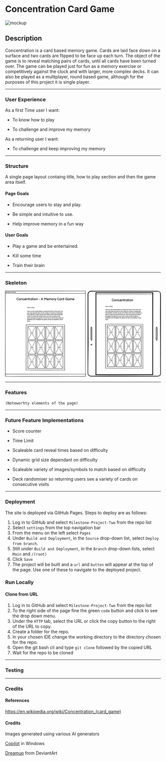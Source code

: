 # Concentration Card Game

![mockup]()

## Description

Concentration is a card based memory game. Cards are laid face down on a surface and two cards are flipped to be face up each turn. The object of the game is to reveal matching pairs of cards, until all cards have been turned over. The game can be played just for fun as a memory exercise or competitively against the clock and with larger, more complex decks. It can also be played as a mulitplayer, round based game, although for the purposes of this project it is single player.

------------------------

### User Experience

As a first Time user I want:

* To know how to play

* To challenge and improve my memory

As a returning user I want:

* To challenge and keep improving my memory

------------------------

### Structure

A single page layout containg title, how to play section and then the game area itself. 

#### Page Goals

* Encourage users to stay and play. 

* Be simple and intuitive to use.

* Help improve memory in a fun way

#### User Goals

* Play a game and be entertained. 

* Kill some time

* Train their brain

------------------------

### Skeleton

![wireframe](/assets/wireframes/wireframe.png)

------------------------

### Features

    (Noteworhty elements of the page)

------------------------

### Future Feature Implementations

* Score counter

* Time Limit

* Scaleable card reveal times based on difficulty

* Dynamic grid size dependant on difficulty

* Scaleable variety of images/symbols to match based on difficulty

* Deck randomiser so returning users see a variety of cards on consecutive visits

------------------------

### Deployment

The site is deployed via GitHub Pages. Steps to deploy are as follows:

1. Log in to GitHub and select `Milestone-Project-Two` from the repo list
2. Select `settings` from the top navigation bar
3. From the menu on the left select `Pages`
4. Under `Build and Deployment`, in the `Source` drop-down list, select `Deploy from branch`.
5. Still under `Build and Deployment`, in the `Branch` drop-down lists, select `Main` and `/(root)`
6. Click `Save`
7. The project will be built and a `url` and `button` will appear at the top of the page. Use one of these to navigate to the deployed project.

### **Run Locally**

#### Clone from URL
1. Log in to GitHub and select `Milestone-Project-Two` from the repo list
2. To the right side of the page fine the green `code` button and click to see the drop down menu.
3. Under the `HTTP` tab, select the URL or click the copy button to the right of the URL to copy.
4. Create a folder for the repo.
5. In your chosen IDE change the working directory to the directory chosen for the repo.
6. Open the git bash cli and type `git clone` followed by the copied URL
7. Wait for the repo to be cloned

------------------------

### Testing

------------------------

### Credits

#### References

https://en.wikipedia.org/wiki/Concentration_(card_game)


#### Credits

Images generated using various AI generators

[Copilot](https://www.microsoft.com/en-gb/microsoft-365/business/copilot-for-microsoft-365) in Windows

[Dreamup](https://www.deviantart.com/) from DeviantArt